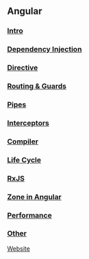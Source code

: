 ## Angular

### [Intro](./Angular/Intro)
### [Dependency Injection](./Angular/di)
### [Directive](./Angular/directive)
### [Routing & Guards](./Angular/routing)
### [Pipes](./Angular/pipes)
### [Interceptors](./Angular/interceptors)
### [Compiler](./Angular/compiler)
### [Life Cycle](./Angular/lifecycle)
### [RxJS](./Angular/rxjs)
### [Zone in Angular](./Angular/zone)
### [Performance](./Angular/performance)
### [Other](./Angular/other)




[Website](https://sandeshkota.github.io/questions/)
